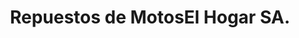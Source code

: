 ---
title: "Repuestos de MotosEl Hogar SA."
url: /guapiles/repuestos-de-motosel-hogar-sa/
shop: Autoteile
---